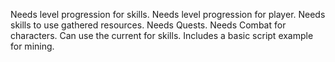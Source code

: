 Needs level progression for skills.
Needs level progression for player.
Needs skills to use gathered resources.
Needs Quests.
Needs Combat for characters.
Can use the current for skills.
Includes a basic script example for mining.
